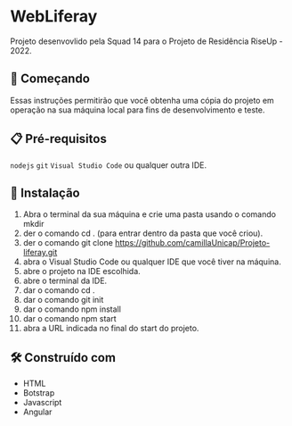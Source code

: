 # WebLiferay

Projeto desenvovlido pela Squad 14 para o Projeto de Residência RiseUp - 2022.

## 🚀 Começando

Essas instruções permitirão que você obtenha uma cópia do projeto em operação na sua máquina local para fins de desenvolvimento e teste.


## 📋 Pré-requisitos

`nodejs` 
`git`
`Visual Studio Code` ou qualquer outra IDE.

## 🔧 Instalação

1. Abra o terminal da sua máquina e crie uma pasta usando o comando mkdir <nome da pasta> 
2. der o comando cd . <nome da pasta> (para entrar dentro da pasta que você criou).
3. der o comando git clone https://github.com/camillaUnicap/Projeto-liferay.git
4. abra o Visual Studio Code ou qualquer IDE que você tiver na máquina.
5. abre o projeto na IDE escolhida.
6. abre o terminal da IDE.
7. dar o comando cd . <nome do projeto> 
8. dar o comando git init
9. dar o comando npm install
10. dar o comando npm start
11. abra a URL indicada no final do start do projeto.
  
## 🛠️ Construído com

* HTML
* Botstrap
* Javascript
* Angular


